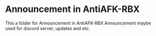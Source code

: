 # Announcement in AntiAFK-RBX
This a folder for Announcement in AntiAFK-RBX
Announcement maybe used for discord server, updates and etc.